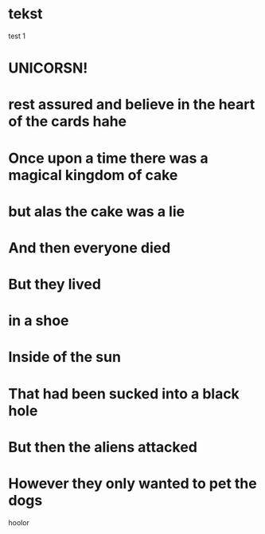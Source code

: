 # tekst
test 1
# UNICORSN!
# rest assured and believe in the heart of the cards hahe
# Once upon a time there was a magical kingdom of cake
# but alas the cake was a lie
# And then everyone died
# But they lived
# in a shoe
# Inside of the sun
# That had been sucked into a black hole 
# But then the aliens attacked
# However they only wanted to pet the dogs
hoolor